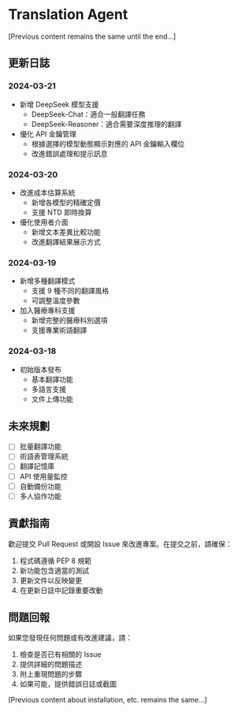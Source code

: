 # Translation Agent

[Previous content remains the same until the end...]

## 更新日誌

### 2024-03-21
- 新增 DeepSeek 模型支援
  - DeepSeek-Chat：適合一般翻譯任務
  - DeepSeek-Reasoner：適合需要深度推理的翻譯
- 優化 API 金鑰管理
  - 根據選擇的模型動態顯示對應的 API 金鑰輸入欄位
  - 改進錯誤處理和提示訊息

### 2024-03-20
- 改進成本估算系統
  - 新增各模型的精確定價
  - 支援 NTD 即時換算
- 優化使用者介面
  - 新增文本差異比較功能
  - 改進翻譯結果展示方式

### 2024-03-19
- 新增多種翻譯模式
  - 支援 9 種不同的翻譯風格
  - 可調整溫度參數
- 加入醫療專科支援
  - 新增完整的醫療科別選項
  - 支援專業術語翻譯

### 2024-03-18
- 初始版本發布
  - 基本翻譯功能
  - 多語言支援
  - 文件上傳功能

## 未來規劃

- [ ] 批量翻譯功能
- [ ] 術語表管理系統
- [ ] 翻譯記憶庫
- [ ] API 使用量監控
- [ ] 自動備份功能
- [ ] 多人協作功能

## 貢獻指南

歡迎提交 Pull Request 或開設 Issue 來改進專案。在提交之前，請確保：

1. 程式碼遵循 PEP 8 規範
2. 新功能包含適當的測試
3. 更新文件以反映變更
4. 在更新日誌中記錄重要改動

## 問題回報

如果您發現任何問題或有改進建議，請：

1. 檢查是否已有相關的 Issue
2. 提供詳細的問題描述
3. 附上重現問題的步驟
4. 如果可能，提供錯誤日誌或截圖

[Previous content about installation, etc. remains the same...] 